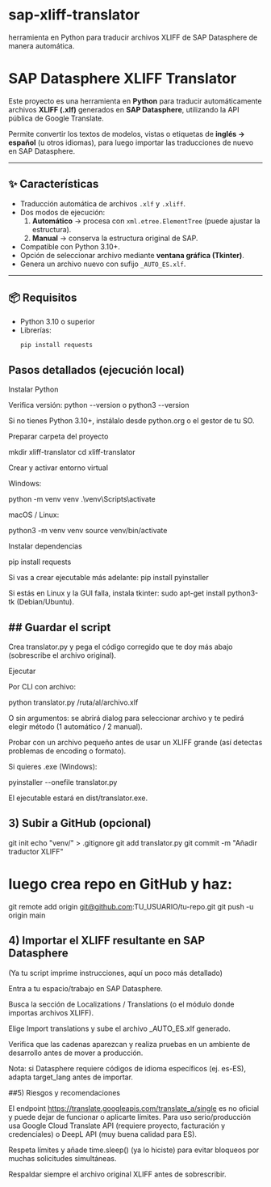 # sap-xliff-translator
herramienta en Python para traducir archivos XLIFF de SAP Datasphere de manera automática.

# SAP Datasphere XLIFF Translator

Este proyecto es una herramienta en **Python** para traducir automáticamente archivos **XLIFF (.xlf)** generados en **SAP Datasphere**, utilizando la API pública de Google Translate.  

Permite convertir los textos de modelos, vistas o etiquetas de **inglés → español** (u otros idiomas), para luego importar las traducciones de nuevo en SAP Datasphere.

---

## ✨ Características

- Traducción automática de archivos `.xlf` y `.xliff`.  
- Dos modos de ejecución:
  1. **Automático** → procesa con `xml.etree.ElementTree` (puede ajustar la estructura).  
  2. **Manual** → conserva la estructura original de SAP.  
- Compatible con Python 3.10+.  
- Opción de seleccionar archivo mediante **ventana gráfica (Tkinter)**.  
- Genera un archivo nuevo con sufijo `_AUTO_ES.xlf`.  

---

## 📦 Requisitos

- Python 3.10 o superior  
- Librerías:
  ```bash
  pip install requests

## Pasos detallados (ejecución local)

Instalar Python

Verifica versión:
python --version o python3 --version

Si no tienes Python 3.10+, instálalo desde python.org o el gestor de tu SO.

Preparar carpeta del proyecto

mkdir xliff-translator
cd xliff-translator


Crear y activar entorno virtual

Windows:

python -m venv venv
.\venv\Scripts\activate


macOS / Linux:

python3 -m venv venv
source venv/bin/activate


Instalar dependencias

pip install requests


Si vas a crear ejecutable más adelante: pip install pyinstaller

Si estás en Linux y la GUI falla, instala tkinter: sudo apt-get install python3-tk (Debian/Ubuntu).

## ## Guardar el script
Crea translator.py y pega el código corregido que te doy más abajo (sobrescribe el archivo original).

Ejecutar

Por CLI con archivo:

python translator.py /ruta/al/archivo.xlf


O sin argumentos: se abrirá dialog para seleccionar archivo y te pedirá elegir método (1 automático / 2 manual).

Probar con un archivo pequeño antes de usar un XLIFF grande (así detectas problemas de encoding o formato).

Si quieres .exe (Windows):

pyinstaller --onefile translator.py


El ejecutable estará en dist/translator.exe.

## 3) Subir a GitHub (opcional)
git init
echo "venv/" > .gitignore
git add translator.py
git commit -m "Añadir traductor XLIFF"
# luego crea repo en GitHub y haz:
git remote add origin git@github.com:TU_USUARIO/tu-repo.git
git push -u origin main

## 4) Importar el XLIFF resultante en SAP Datasphere

(Ya tu script imprime instrucciones, aquí un poco más detallado)

Entra a tu espacio/trabajo en SAP Datasphere.

Busca la sección de Localizations / Translations (o el módulo donde importas archivos XLIFF).

Elige Import translations y sube el archivo _AUTO_ES.xlf generado.

Verifica que las cadenas aparezcan y realiza pruebas en un ambiente de desarrollo antes de mover a producción.

Nota: si Datasphere requiere códigos de idioma específicos (ej. es-ES), adapta target_lang antes de importar.

##5) Riesgos y recomendaciones

El endpoint https://translate.googleapis.com/translate_a/single es no oficial y puede dejar de funcionar o aplicarte límites. Para uso serio/producción usa Google Cloud Translate API (requiere proyecto, facturación y credenciales) o DeepL API (muy buena calidad para ES).

Respeta límites y añade time.sleep() (ya lo hiciste) para evitar bloqueos por muchas solicitudes simultáneas.

Respaldar siempre el archivo original XLIFF antes de sobrescribir.
